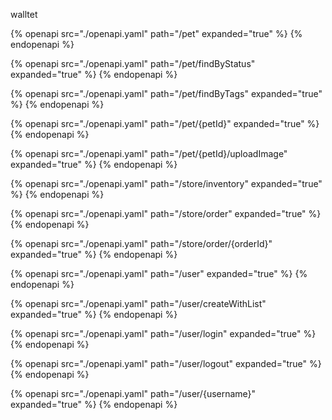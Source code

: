 walltet 

{% openapi src="./openapi.yaml" path="/pet" expanded="true" %} {% endopenapi %}

{% openapi src="./openapi.yaml" path="/pet/findByStatus" expanded="true" %} {% endopenapi %}

{% openapi src="./openapi.yaml" path="/pet/findByTags" expanded="true" %} {% endopenapi %}

{% openapi src="./openapi.yaml" path="/pet/{petId}" expanded="true" %} {% endopenapi %}

{% openapi src="./openapi.yaml" path="/pet/{petId}/uploadImage" expanded="true" %} {% endopenapi %}

{% openapi src="./openapi.yaml" path="/store/inventory" expanded="true" %} {% endopenapi %}

{% openapi src="./openapi.yaml" path="/store/order" expanded="true" %} {% endopenapi %}

{% openapi src="./openapi.yaml" path="/store/order/{orderId}" expanded="true" %} {% endopenapi %}

{% openapi src="./openapi.yaml" path="/user" expanded="true" %} {% endopenapi %}

{% openapi src="./openapi.yaml" path="/user/createWithList" expanded="true" %} {% endopenapi %}

{% openapi src="./openapi.yaml" path="/user/login" expanded="true" %} {% endopenapi %}

{% openapi src="./openapi.yaml" path="/user/logout" expanded="true" %} {% endopenapi %}

{% openapi src="./openapi.yaml" path="/user/{username}" expanded="true" %} {% endopenapi %}
